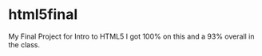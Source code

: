 # html5final
My Final Project for Intro to HTML5
I got 100% on this and a 93% overall in the class.
